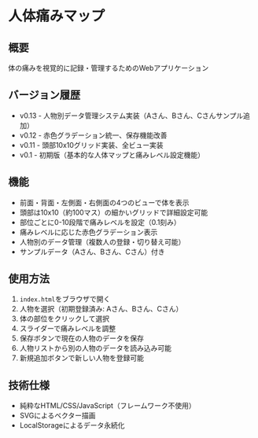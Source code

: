 # 人体痛みマップ

## 概要
体の痛みを視覚的に記録・管理するためのWebアプリケーション

## バージョン履歴
- v0.13 - 人物別データ管理システム実装（Aさん、Bさん、Cさんサンプル追加）
- v0.12 - 赤色グラデーション統一、保存機能改善
- v0.11 - 頭部10x10グリッド実装、全ビュー実装
- v0.1 - 初期版（基本的な人体マップと痛みレベル設定機能）

## 機能
- 前面・背面・左側面・右側面の4つのビューで体を表示
- 頭部は10x10（約100マス）の細かいグリッドで詳細設定可能
- 部位ごとに0-10段階で痛みレベルを設定（0.1刻み）
- 痛みレベルに応じた赤色グラデーション表示
- 人物別のデータ管理（複数人の登録・切り替え可能）
- サンプルデータ（Aさん、Bさん、Cさん）付き

## 使用方法
1. `index.html`をブラウザで開く
2. 人物を選択（初期登録済み: Aさん、Bさん、Cさん）
3. 体の部位をクリックして選択
4. スライダーで痛みレベルを調整
5. 保存ボタンで現在の人物のデータを保存
6. 人物リストから別の人物のデータを読み込み可能
7. 新規追加ボタンで新しい人物を登録可能

## 技術仕様
- 純粋なHTML/CSS/JavaScript（フレームワーク不使用）
- SVGによるベクター描画
- LocalStorageによるデータ永続化